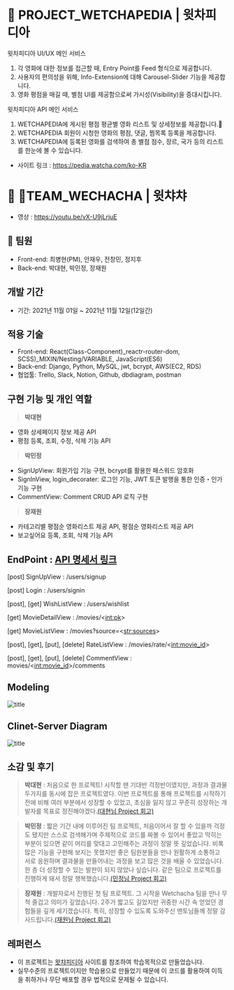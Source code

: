 # 🎥  PROJECT_WETCHAPEDIA | 윗차피디아

윗차피디아 UI/UX 메인 서비스

1. 각 영화에 대한 정보를 접근할 때, Entry Point를 Feed 형식으로 제공합니다.
2. 사용자의 편의성을 위해, Info-Extension에 대해 Carousel-Slider 기능을 제공합니다.
3. 영화 평점을 매길 때, 별점 UI를 제공함으로써 가시성(Visibility)을 증대시킵니다.

윗차피디아 API 메인 서비스 

1. WETCHAPEDIA에 게시된 평점 평균별 영화 리스트 및 상세정보를 제공합니다.
2. WETCHAPEDIA 회원이 시청한 영화의 평점, 댓글, 찜목록 등록을 제공합니다.
3. WETCHAPEDIA에 등록된 영화를 검색하여 총 별점 점수, 장르, 국가 등의 리스트를 한눈에 볼 수 있습니다.   

- 사이트 링크 : https://pedia.watcha.com/ko-KR

# 🚀 TEAM_WECHACHA | 윗챠챠 


- 영상 : https://youtu.be/vX-U9jLrjuE

## 👫 팀원 
- Front-end: 최병현(PM), 안재우, 전창민, 정지후
- Back-end: 박대현, 박민정, 장재원

## 개발 기간

- 기간: 2021년 11월 01일 ~ 2021년 11월 12일(12일간)

## 적용 기술

- Front-end: React(Class-Component)_reactr-router-dom, SCSS)_MIXIN/Nesting/VARIABLE, JavaScript(ES6)
- Back-end: Django, Python, MySQL, jwt, bcrypt, AWS(EC2, RDS)
- 협업툴: Trello, Slack, Notion, Github, dbdiagram, postman


## 구현 기능 및 개인 역할

> **박대현**
- 영화 상세페이지 정보 제공 API 
- 평점 등록, 조회, 수정, 삭제 기능 API

> **박민정**
- SignUpView: 회원가입 기능 구현, bcrypt를 활용한 패스워드 암호화
- SignInView, login_decorater: 로그인 기능, JWT 토큰 발행을 통한 인증・인가 기능 구현
- CommentView: Comment CRUD API 로직 구현


> **장재원**
- 카테고리별 평점순 영화리스트 제공 API, 평점순 영화리스트 제공 API
- 보고싶어요 등록, 조회, 삭제 기능 API

## EndPoint : [API 명세서 링크](https://documenter.getpostman.com/view/18262150/UVC5ESgu)   

[post] SignUpView : /users/signup

[post] Login : /users/signin

[post], [get] WishListView : /users/wishlist

[get]  MovieDetailView : /movies/<<int:pk>>

[get] MovieListView : /movies?source=<<str:sources>>

[post], [get], [put], [delete] RateListView : /movies/rate/<<int:movie_id>>

[post], [get], [put], [delete] CommentView : movies/<<int:movie_id>>/comments


## Modeling
![title](https://media.vlpt.us/images/jewon119/post/bb7a9245-e9fb-420e-95a2-dcf218d1f786/wechapedia_update.png)   

## Clinet-Server Diagram
![title](https://media.vlpt.us/images/jewon119/post/f27b811e-a9a8-4e97-a4b8-1a87f7764d47/Client-Server-Model-diagram.jpg)   


## 소감 및 후기
> **박대현** : 처음으로 한 프로젝트! 시작할 땐 기대반 걱정반이였지만, 과정과 결과물 두가지를 동시에 잡은 프로젝트였다.
이번 프로젝트를 통해 프로젝트를 시작하기 전에 비해 여러 부분에서 성장할 수 있었고, 초심을 잃지 않고 꾸준히 성장하는 개발자를 목표로 정진해야겠다.[(대현님 Project 회고)](https://enormous-authority-d65.notion.site/1-a585200a6d814ddda8d30cb1c7d37761)   


> **박민정** : 짧은 기간 내에 이루어진 팀 프로젝트, 처음이어서 잘 할 수 있을까 걱정도 됐지만 스스로 검색해가며 주체적으로 코드를 짜볼 수 있어서 좋았고 막히는 부분이 있으면 같이 머리를 맞대고 고민해주는 과정이 정말 뜻 깊었습니다. 비록 많은 기능을 구현해 보지는 못했지만 좋은 팀원분들을 만나 원활하게 소통하고 서로 응원하며 결과물을 만들어내는 과정을 보고 많은 것을 배울 수 있었습니다. 한 층 더 성장할 수 있는 발판이 되지 않았나 싶습니다. 같은 팀으로 프로젝트를 진행하게 돼서 정말 행복했습니다.[(민정님 Project 회고)](https://velog.io/@doniminp/PROJECT-WETCHAPEDIA-%ED%9B%84%EA%B8%B0)

> **장재원** : 개발자로서 진행된 첫 팀 프로젝트. 그 시작을 Wetchacha 팀을 만나 무척 즐겁고 의미가 깊었습니다. 2주가 짧고도 길었지만 귀중한 시간 속 얻었던 경험들을 깊게 세기겠습니다. 특히, 성장할 수 있도록 도와주신 멘토님들께 정말 감사드립니다.[(재원님 Project 회고)](https://velog.io/@jewon119/TIL83.-WetchaPedia-Project-1%EC%B0%A8-%ED%94%84%EB%A1%9C%EC%A0%9D%ED%8A%B8-%ED%9A%8C%EA%B3%A0)   


## 레퍼런스
- 이 프로젝트는 <u>[왓챠피디아](https://pedia.watcha.com/ko-KR)</u> 사이트를 참조하여 학습목적으로 만들었습니다.
- 실무수준의 프로젝트이지만 학습용으로 만들었기 때문에 이 코드를 활용하여 이득을 취하거나 무단 배포할 경우 법적으로 문제될 수 있습니다.